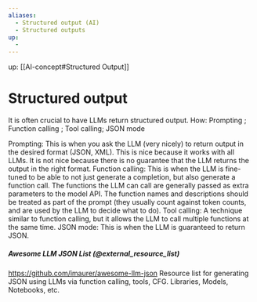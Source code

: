 ```yaml
---
aliases:
  - Structured output (AI)
  - Structured outputs
up:
  - 
---
```

up:  [[AI-concept#Structured Output]]
# Structured output
It is often crucial to have LLMs return structured output. 
How: Prompting ; Function calling ; Tool calling; JSON mode

Prompting: This is when you ask the LLM (very nicely) to return output in the desired format (JSON, XML). This is nice because it works with all LLMs. It is not nice because there is no guarantee that the LLM returns the output in the right format.
Function calling: This is when the LLM is fine-tuned to be able to not just generate a completion, but also generate a function call. The functions the LLM can call are generally passed as extra parameters to the model API. The function names and descriptions should be treated as part of the prompt (they usually count against token counts, and are used by the LLM to decide what to do).
Tool calling: A technique similar to function calling, but it allows the LLM to call multiple functions at the same time.
JSON mode: This is when the LLM is guaranteed to return JSON.

##### Awesome LLM JSON List (@external_resource_list)
https://github.com/imaurer/awesome-llm-json
Resource list for generating JSON using LLMs via function calling, tools, CFG. Libraries, Models, Notebooks, etc.

